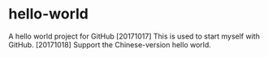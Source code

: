 # hello-world
A hello world project for GitHub
[20171017] This is used to start myself with GitHub.
[20171018] Support the Chinese-version hello world.
